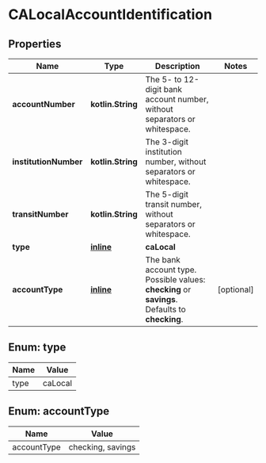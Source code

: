 
# CALocalAccountIdentification

## Properties
Name | Type | Description | Notes
------------ | ------------- | ------------- | -------------
**accountNumber** | **kotlin.String** | The 5- to 12-digit bank account number, without separators or whitespace. | 
**institutionNumber** | **kotlin.String** | The 3-digit institution number, without separators or whitespace. | 
**transitNumber** | **kotlin.String** | The 5-digit transit number, without separators or whitespace. | 
**type** | [**inline**](#Type) | **caLocal** | 
**accountType** | [**inline**](#AccountType) | The bank account type.  Possible values: **checking** or **savings**. Defaults to **checking**. |  [optional]


<a name="Type"></a>
## Enum: type
Name | Value
---- | -----
type | caLocal


<a name="AccountType"></a>
## Enum: accountType
Name | Value
---- | -----
accountType | checking, savings



